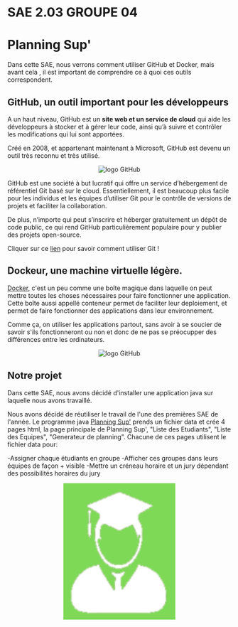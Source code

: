 # SAE 2.03 GROUPE 04
# Planning Sup'

Dans cette SAE, nous verrons comment utiliser GitHub et Docker, mais avant cela , il est important de comprendre ce à quoi ces outils correspondent.


## GitHub, un outil important pour les développeurs
A un haut niveau, GitHub est un **site web et un service de cloud** qui aide les développeurs à stocker et à gérer leur code, ainsi qu’à suivre et contrôler les modifications qui lui sont apportées. 

Créé en 2008, et appartenant maintenant à Microsoft, GitHub est devenu un outil très reconnu et très utilisé.

<div style="text-align: center;"><img src="https://github.githubassets.com/images/modules/logos_page/GitHub-Mark.png" alt="logo GitHub" width="50%" height="50%" align="centre"></div>

GitHub est une société à but lucratif qui offre un service d’hébergement de référentiel Git basé sur le cloud. Essentiellement, il est beaucoup plus facile pour les individus et les équipes d’utiliser Git pour le contrôle de versions de projets et faciliter la collaboration.

De plus, n’importe qui peut s’inscrire et héberger gratuitement un dépôt de code public, ce qui rend GitHub particulièrement populaire pour y publier des projets open-source.

Cliquer sur ce [lien](./gitInfo.md) pour savoir comment utiliser Git !

## Dockeur, une machine virtuelle légère.

[Docker](./dockerInfo.md), c'est un peu comme une boîte magique dans laquelle on peut mettre toutes les choses nécessaires pour faire fonctionner une application. Cette boîte aussi appellé conteneur permet de faciliter leur deploiement, et permet de faire fonctionner des applications dans leur environnement.

Comme ça, on utiliser les applications partout, sans avoir à se soucier de savoir s'ils fonctionneront ou non et donc de ne pas se préocupper des différences entre les ordinateurs.

<div style="text-align: center;"><img src="https://www.docker.com/wp-content/uploads/2022/03/Moby-logo.png" alt="logo GitHub" width="50%" height="50%" align="centre"></div>

## Notre projet

Dans cette SAE, nous avons décidé d'installer une application java sur laquelle nous avons travaillé.

Nous avons décidé de réutiliser le travail de l'une des premières SAE de l'année.
Le programme java [Planning Sup'](projectInfo.md) prends un fichier data et crée 4 pages html, la page principale de Planning Sup', "Liste des Etudiants", "Liste des Equipes", "Generateur de planning".
Chacune de ces pages utilisent le fichier data pour:

-Assigner chaque étudiants en groupe
-Afficher ces groupes dans leurs équipes de façon + visible 
-Mettre un créneau horaire et un jury dépendant des possibilités horaires du jury

<div style="text-align: center;"><img src="./images/logo.png" alt="logo GitHub" width="50%" height="50%" align="centre"></div>